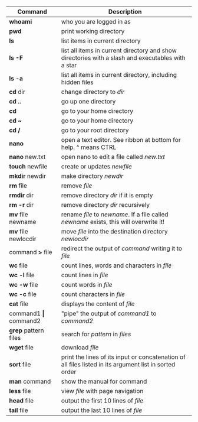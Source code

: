| Command | Description |
|---------|-------------|
|**whoami**|who you are logged in as|
|**pwd**|print working directory|
|**ls**|list items in current directory|
|**ls -F**|list all items in current directory and show directories with a slash and executables with a star|
|**ls -a**|list all items in current directory, including hidden files|
|**cd** dir|change directory to *dir*|
|**cd ..**|go up one directory|
|**cd**|go to your home directory|
|**cd &#126;**|go to your home directory|
|**cd /**|go to  your root directory|
|**nano**|open a text editor. See ribbon at bottom for help. ^ means CTRL|
|**nano** new.txt|open nano to edit a file called *new.txt*|
|**touch** newfile|create or updates *newfile*|
|**mkdir** newdir|make directory *newdir*|
|**rm** file|remove *file*|
|**rmdir** dir|remove directory *dir* if it is empty|
|**rm -r** dir|remove directory *dir* recursively|
|**mv** file newname|rename *file* to *newname*. If a file called *newname* exists, this will overwrite it!|
|**mv** file newlocdir|move *file* into the destination directory *newlocdir*|
|command **>** file|redirect the output of *command* writing it to *file*|
|**wc** file|count lines, words and characters in *file*|
|**wc -l** file|count lines in *file*|
|**wc -w** file|count words in *file*|
|**wc -c** file|count characters in *file*|
|**cat** file|displays the content of *file*|
|command1 **&#124;** command2|"pipe" the output of *command1* to *command2*|
|**grep** pattern files| search for *pattern* in *files*|
|**wget** file|download *file*|
|**sort** file|print the lines of its input or concatenation of all files listed in its argument list in sorted order|
|**man** command|show the manual for command|
|**less** file|view *file* with page navigation|
|**head** file|output the first 10 lines of *file*|
|**tail** file|output the last 10 lines of *file*|